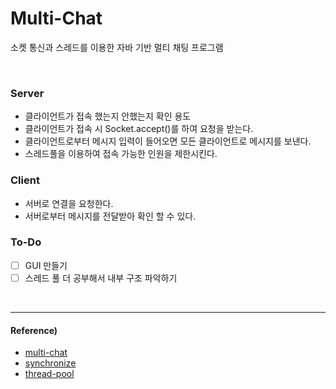 # Multi-Chat
소켓 통신과 스레드를 이용한 자바 기반 멀티 채팅 프로그램

<br>

### Server
* 클라이언트가 접속 했는지 안했는지 확인 용도
* 클라이언트가 접속 시 Socket.accept()를 하여 요청을 받는다.
* 클라이언트로부터 메시지 입력이 들어오면 모든 클라이언트로 메시지를 보낸다.
* 스레드풀을 이용하여 접속 가능한 인원을 제한시킨다.

### Client
* 서버로 연결을 요청한다.
* 서버로부터 메시지를 전달받아 확인 할 수 있다.

### To-Do
- [ ]  GUI 만들기
- [ ]  스레드 풀 더 공부해서 내부 구조 파악하기

<br>
<hr>

#### Reference)
* [multi-chat](https://kadosholy.tistory.com/126)
* [synchronize](https://inpa.tistory.com/entry/JCF-%F0%9F%A7%B1-ArrayList-vs-Vector-%EB%8F%99%EA%B8%B0%ED%99%94-%EC%B0%A8%EC%9D%B4-%EC%9D%B4%ED%95%B4%ED%95%98%EA%B8%B0)
* [thread-pool](https://velog.io/@hsbang_thom/Java-Thread-4-Thread-Pool)

